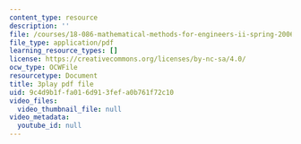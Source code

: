 ```yaml
---
content_type: resource
description: ''
file: /courses/18-086-mathematical-methods-for-engineers-ii-spring-2006/9c4d9b1ffa016d913fefa0b761f72c10_kyx2QgGkEpc.pdf
file_type: application/pdf
learning_resource_types: []
license: https://creativecommons.org/licenses/by-nc-sa/4.0/
ocw_type: OCWFile
resourcetype: Document
title: 3play pdf file
uid: 9c4d9b1f-fa01-6d91-3fef-a0b761f72c10
video_files:
  video_thumbnail_file: null
video_metadata:
  youtube_id: null
---
```


